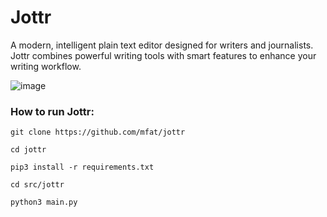 # Jottr

A modern, intelligent plain text editor designed for writers and journalists. Jottr combines powerful writing tools with smart features to enhance your writing workflow.

![image](https://github.com/user-attachments/assets/ee7b18fc-73cc-4f0b-a8bf-6508dd67defa)


### How to run Jottr:
`git clone https://github.com/mfat/jottr`

`cd jottr`

`pip3 install -r requirements.txt`

`cd src/jottr`

`python3 main.py`
